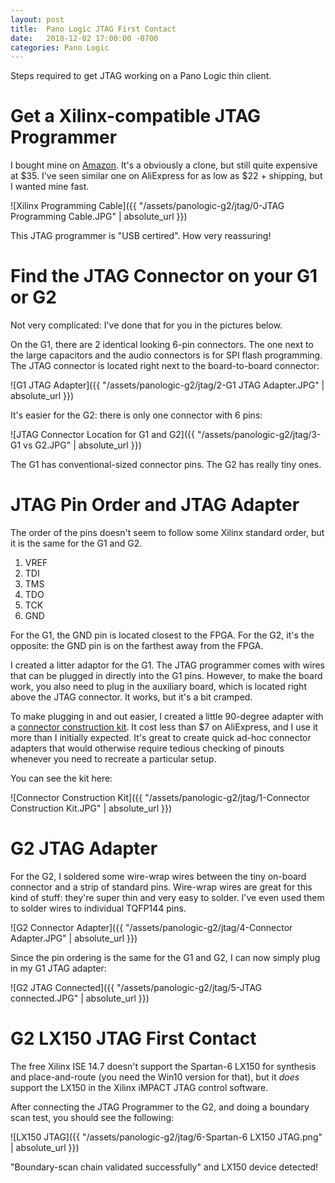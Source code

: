 ```yaml
---
layout: post
title:  Pano Logic JTAG First Contact
date:   2018-12-02 17:00:00 -0700
categories: Pano Logic
---
```


Steps required to get JTAG working on a Pano Logic thin client.

# Get a Xilinx-compatible JTAG Programmer

I bought mine on [Amazon](https://www.amazon.com/gp/product/B06XF5HK3K). It's a obviously a clone, but still
quite expensive at $35. I've seen similar one on AliExpress for as low as $22 + shipping, but I wanted mine
fast.

![Xilinx Programming Cable]({{ "/assets/panologic-g2/jtag/0-JTAG Programming Cable.JPG" | absolute_url }})

This JTAG programmer is "USB certired". How very reassuring!

# Find the JTAG Connector on your G1 or G2

Not very complicated: I've done that for you in the pictures below. 

On the G1, there are 2 identical looking 6-pin connectors. The one next
to the large capacitors and the audio connectors is for SPI flash programming.
The JTAG connector is located right next to the board-to-board connector:

![G1 JTAG Adapter]({{ "/assets/panologic-g2/jtag/2-G1 JTAG Adapter.JPG" | absolute_url }})

It's easier for the G2: there is only one connector with 6 pins:

![JTAG Connector Location for G1 and G2]({{ "/assets/panologic-g2/jtag/3-G1 vs G2.JPG" | absolute_url }})

The G1 has conventional-sized connector pins. The G2 has really tiny ones. 

# JTAG Pin Order and JTAG Adapter

The order of the pins doesn't seem to follow some Xilinx standard order, but it is 
the same for the G1 and G2. 

1. VREF
2. TDI
3. TMS
4. TDO
5. TCK
6. GND

For the G1, the GND pin is located closest to the FPGA. For the G2, it's the opposite: 
the GND pin is on the farthest away from the FPGA.

I created a litter adaptor for the G1. The JTAG programmer comes with wires that can
be plugged in directly into the G1 pins. However, to make the board work, you also need to 
plug in the auxiliary board, which is located right above the JTAG connector. It works, but
it's a bit cramped.

To make plugging in and out easier, I created a little 90-degree adapter with a 
[connector construction kit](https://www.aliexpress.com/item/620pcs-Dupont-Connector-2-54mm-Dupont-Cable-Jumper-Wire-Pin-Header-Housing-Kit-Male-Crimp-Pins/32839071531.html). 
It cost less than $7 on AliExpress, and I use it more than I initially expected. It's great
to create quick ad-hoc connector adapters that would otherwise require tedious checking of
pinouts whenever you need to recreate a particular setup.

You can see the kit here:

![Connector Construction Kit]({{ "/assets/panologic-g2/jtag/1-Connector Construction Kit.JPG" | absolute_url }})

# G2 JTAG Adapter

For the G2, I soldered some wire-wrap wires between the tiny on-board connector and a strip of standard pins.
Wire-wrap wires are great for this kind of stuff: they're super thin and very easy to solder. 
I've even used them to solder wires to individual TQFP144 pins. 

![G2 Connector Adapter]({{ "/assets/panologic-g2/jtag/4-Connector Adapter.JPG" | absolute_url }})

Since the pin ordering is the same for the G1 and G2, I can now simply plug in my G1 JTAG adapter:

![G2 JTAG Connected]({{ "/assets/panologic-g2/jtag/5-JTAG connected.JPG" | absolute_url }})

# G2 LX150 JTAG First Contact

The free Xilinx ISE 14.7 doesn't support the Spartan-6 LX150 for synthesis and place-and-route (you need the Win10 version for that),
but it *does* support the LX150 in the Xilinx iMPACT JTAG control software.

After connecting the JTAG Programmer to the G2, and doing a boundary scan test, you should see the following:

![LX150 JTAG]({{ "/assets/panologic-g2/jtag/6-Spartan-6 LX150 JTAG.png" | absolute_url }})

"Boundary-scan chain validated successfully" and LX150 device detected!



